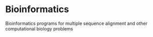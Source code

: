 Bioinformatics
==============

Bioinformatics programs for multiple sequence alignment and other computational biology problems
